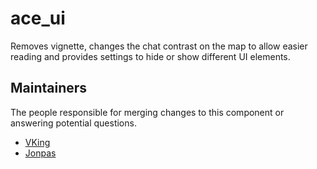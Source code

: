 ace_ui
=======

Removes vignette, changes the chat contrast on the map to allow easier reading and provides settings to hide or show different UI elements.


## Maintainers

The people responsible for merging changes to this component or answering potential questions.

- [VKing](https://github.com/VKing6)
- [Jonpas](https://github.com/jonpas)
